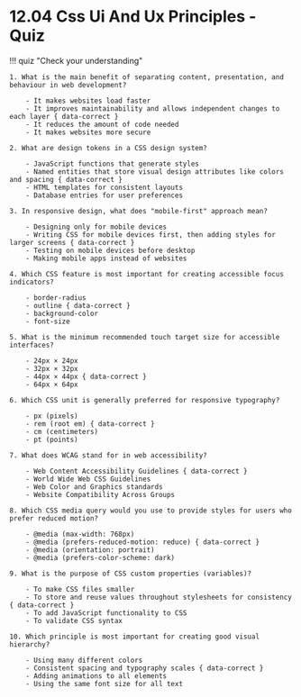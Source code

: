 # 12.04 Css Ui And Ux Principles - Quiz

!!! quiz "Check your understanding"

    1. What is the main benefit of separating content, presentation, and behaviour in web development?

        - It makes websites load faster
        - It improves maintainability and allows independent changes to each layer { data-correct }
        - It reduces the amount of code needed
        - It makes websites more secure

    2. What are design tokens in a CSS design system?

        - JavaScript functions that generate styles
        - Named entities that store visual design attributes like colors and spacing { data-correct }
        - HTML templates for consistent layouts
        - Database entries for user preferences

    3. In responsive design, what does "mobile-first" approach mean?

        - Designing only for mobile devices
        - Writing CSS for mobile devices first, then adding styles for larger screens { data-correct }
        - Testing on mobile devices before desktop
        - Making mobile apps instead of websites

    4. Which CSS feature is most important for creating accessible focus indicators?

        - border-radius
        - outline { data-correct }
        - background-color
        - font-size

    5. What is the minimum recommended touch target size for accessible interfaces?

        - 24px × 24px
        - 32px × 32px
        - 44px × 44px { data-correct }
        - 64px × 64px

    6. Which CSS unit is generally preferred for responsive typography?

        - px (pixels)
        - rem (root em) { data-correct }
        - cm (centimeters)
        - pt (points)

    7. What does WCAG stand for in web accessibility?

        - Web Content Accessibility Guidelines { data-correct }
        - World Wide Web CSS Guidelines
        - Web Color and Graphics standards
        - Website Compatibility Across Groups

    8. Which CSS media query would you use to provide styles for users who prefer reduced motion?

        - @media (max-width: 768px)
        - @media (prefers-reduced-motion: reduce) { data-correct }
        - @media (orientation: portrait)
        - @media (prefers-color-scheme: dark)

    9. What is the purpose of CSS custom properties (variables)?

        - To make CSS files smaller
        - To store and reuse values throughout stylesheets for consistency { data-correct }
        - To add JavaScript functionality to CSS
        - To validate CSS syntax

    10. Which principle is most important for creating good visual hierarchy?

        - Using many different colors
        - Consistent spacing and typography scales { data-correct }
        - Adding animations to all elements
        - Using the same font size for all text
